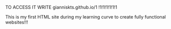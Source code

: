 TO ACCESS IT WRITE gianniskts.github.io/1 !1!1!1!1!1!1

This is my first HTML site during my learning curve to create fully functional websites!!!
